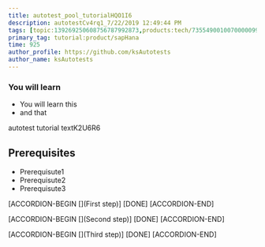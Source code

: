 ```yaml
---
title: autotest_pool_tutorialHQO1I6
description: autotestCv4rq1_7/22/2019 12:49:44 PM
tags: [topic:139269250608756787992873,products:tech/73554900100700000996,tutorial:experience/advanced]
primary_tag: tutorial:product/sapHana
time: 925
author_profile: https://github.com/ksAutotests
author_name: ksAutotests
---
```

### You will learn
- You will learn this
- and that

autotest tutorial textK2U6R6

## Prerequisites
- Prerequisute1
- Prerequisute2
- Prerequisute3

[ACCORDION-BEGIN [](First step)]
[DONE]
[ACCORDION-END]

[ACCORDION-BEGIN [](Second step)]
[DONE]
[ACCORDION-END]

[ACCORDION-BEGIN [](Third step)]
[DONE]
[ACCORDION-END]

